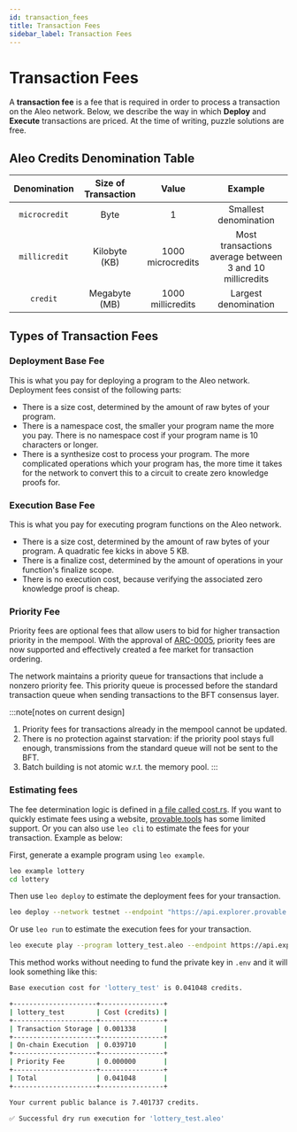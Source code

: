 ```yaml
---
id: transaction_fees
title: Transaction Fees
sidebar_label: Transaction Fees
---
```

[general tags]: # (fee, transactionfee, credit, microcredit, millicredit, basefee, priorityfee)

# Transaction Fees

A **transaction fee** is a fee that is required in order to process a transaction on the Aleo network. Below, we describe the way in which **Deploy** and **Execute** transactions are priced. At the time of writing, puzzle solutions are free.

## Aleo Credits Denomination Table

|Denomination|Size of Transaction|Value|Example|
|:-:|:-:|:-:|:-:|
|`microcredit`|Byte|1|Smallest denomination|
|`millicredit`|Kilobyte (KB)|1000 microcredits|Most transactions average between 3 and 10 millicredits|
|`credit`|Megabyte (MB)|1000 millicredits|Largest denomination|

## Types of Transaction Fees
### Deployment Base Fee
This is what you pay for deploying a program to the Aleo network. Deployment fees consist of the following parts:

- There is a size cost, determined by the amount of raw bytes of your program.
- There is a namespace cost, the smaller your program name the more you pay. There is no namespace cost if your program name is 10 characters or longer.
- There is a synthesize cost to process your program. The more complicated operations which your program has, the more time it takes for the network to convert this to a circuit to create zero knowledge proofs for.

### Execution Base Fee
This is what you pay for executing program functions on the Aleo network.

- There is a size cost, determined by the amount of raw bytes of your program. A quadratic fee kicks in above 5 KB.
- There is a finalize cost, determined by the amount of operations in your function's finalize scope.
- There is no execution cost, because verifying the associated zero knowledge proof is cheap.

### Priority Fee
Priority fees are optional fees that allow users to bid for higher transaction priority in the mempool. With the approval of [ARC-0005](https://github.com/ProvableHQ/ARCs/discussions/92), priority fees are now supported and effectively created a fee market for transaction ordering.

The network maintains a priority queue for transactions that include a nonzero priority fee. This priority queue is processed before the standard transaction queue when sending transactions to the BFT consensus layer.

:::note[notes on current design]
1.  Priority fees for transactions already in the mempool cannot be updated. 
2.  There is no protection against starvation: if the priority pool stays full enough, 
transmissions from the standard queue will not be sent to the BFT. 
3.  Batch building is not atomic w.r.t. the memory pool. 
:::

<!-- markdown-link-check-disable -->
### Estimating fees
The fee determination logic is defined in [a file called cost.rs](https://github.com/ProvableHQ/snarkVM/blob/mainnet/synthesizer/process/src/cost.rs#L26). If you want to quickly estimate fees using a website, [provable.tools](https://www.provable.tools/develop) has some limited support. Or you can also use `leo cli` to estimate the fees for your transaction. Example as below:
<!-- markdown-link-check-enable -->

First, generate a example program using `leo example`.
```bash
leo example lottery
cd lottery
```

Then use `leo deploy` to estimate the deployment fees for your transaction.
```bash
leo deploy --network testnet --endpoint "https://api.explorer.provable.com/v1" --path .
```

Or use `leo run` to estimate the execution fees for your transaction.
```bash
leo execute play --program lottery_test.aleo --endpoint https://api.explorer.provable.com/v1 --dry-run --broadcast
```

This method works without needing to fund the private key in `.env` and it will look something like this:
```bash
Base execution cost for 'lottery_test' is 0.041048 credits.

+---------------------+----------------+
| lottery_test        | Cost (credits) |
+---------------------+----------------+
| Transaction Storage | 0.001338       |
+---------------------+----------------+
| On-chain Execution  | 0.039710       |
+---------------------+----------------+
| Priority Fee        | 0.000000       |
+---------------------+----------------+
| Total               | 0.041048       |
+---------------------+----------------+

Your current public balance is 7.401737 credits.

✅ Successful dry run execution for 'lottery_test.aleo'
```